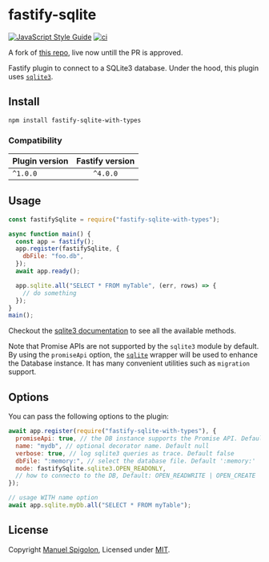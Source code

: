 # fastify-sqlite

[![JavaScript Style Guide](https://img.shields.io/badge/code_style-standard-brightgreen.svg)](https://standardjs.com)
[![ci](https://github.com/Eomm/fastify-sqlite/actions/workflows/ci.yml/badge.svg)](https://github.com/Eomm/fastify-sqlite/actions/workflows/ci.yml)

A fork of [this repo](https://github.com/Eomm/fastify-sqlite), live now untill the PR is approved.

Fastify plugin to connect to a SQLite3 database.
Under the hood, this plugin uses [`sqlite3`](https://www.npmjs.com/package/sqlite3).

## Install

```
npm install fastify-sqlite-with-types
```

### Compatibility

| Plugin version | Fastify version |
| -------------- | :-------------: |
| `^1.0.0`       |    `^4.0.0`     |

## Usage

```js
const fastifySqlite = require("fastify-sqlite-with-types");

async function main() {
  const app = fastify();
  app.register(fastifySqlite, {
    dbFile: "foo.db",
  });
  await app.ready();

  app.sqlite.all("SELECT * FROM myTable", (err, rows) => {
    // do something
  });
}
main();
```

Checkout the [sqlite3 documentation](https://github.com/TryGhost/node-sqlite3/wiki/API) to see all the available methods.

Note that Promise APIs are not supported by the `sqlite3` module by default.
By using the `promiseApi` option, the [`sqlite`](https://github.com/kriasoft/node-sqlite) wrapper will be used
to enhance the Database instance. It has many convenient utilities such as `migration` support.

## Options

You can pass the following options to the plugin:

```js
await app.register(require("fastify-sqlite-with-types"), {
  promiseApi: true, // the DB instance supports the Promise API. Default false
  name: "mydb", // optional decorator name. Default null
  verbose: true, // log sqlite3 queries as trace. Default false
  dbFile: ":memory:", // select the database file. Default ':memory:'
  mode: fastifySqlite.sqlite3.OPEN_READONLY,
  // how to connecto to the DB, Default: OPEN_READWRITE | OPEN_CREATE | OPEN_FULLMUTEX
});

// usage WITH name option
await app.sqlite.myDb.all("SELECT * FROM myTable");
```

## License

Copyright [Manuel Spigolon](https://github.com/Eomm), Licensed under [MIT](./LICENSE).
